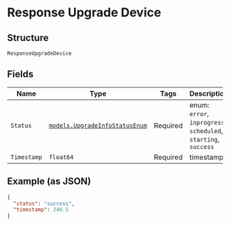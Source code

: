 
# Response Upgrade Device

## Structure

`ResponseUpgradeDevice`

## Fields

| Name | Type | Tags | Description |
|  --- | --- | --- | --- |
| `Status` | [`models.UpgradeInfoStatusEnum`](../../doc/models/upgrade-info-status-enum.md) | Required | enum: `error`, `inprogress`, `scheduled`, `starting`, `success` |
| `Timestamp` | `float64` | Required | timestamp |

## Example (as JSON)

```json
{
  "status": "success",
  "timestamp": 248.5
}
```

